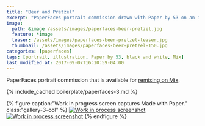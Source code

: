 ```yaml
---
title: "Beer and Pretzel"
excerpt: "PaperFaces portrait commission drawn with Paper by 53 on an iPad."
image: 
  path: &image /assets/images/paperfaces-beer-pretzel.jpg 
  feature: *image
  teaser: /assets/images/paperfaces-beer-pretzel-teaser.jpg
  thumbnail: /assets/images/paperfaces-beer-pretzel-150.jpg
categories: [paperfaces]
tags: [portrait, illustration, Paper by 53, black and white, Mix]
last_modified_at: 2017-09-07T16:10:59-04:00
---
```


PaperFaces portrait commission that is available for [remixing on Mix](https://mix.fiftythree.com/11098-Michael-Rose/147204).

{% include_cached boilerplate/paperfaces-3.md %}

{% figure caption:"Work in progress screen captures Made with Paper." class:"gallery-3-col" %}
[![Work in process screenshot](/assets/images/paperfaces-beer-pretzel-process-1-600.jpg)](/assets/images/paperfaces-beer-pretzel-process-1-lg.jpg) [![Work in process screenshot](/assets/images/paperfaces-beer-pretzel-process-2-600.jpg)](/assets/images/paperfaces-beer-pretzel.jpg)
{% endfigure %}
